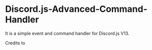 # Discord.js-Advanced-Command-Handler

It is a simple event and command handler for Discord.js V13. 

Credits to
